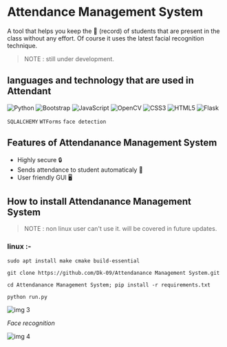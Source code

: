 # Attendance Management System

A tool that helps you keep the :closed_book: (record) of students that are present in the class without any effort. Of course it uses the latest facial recognition technique.

> NOTE : still under development.

## languages and technology that are used in Attendant
![Python](https://img.shields.io/badge/python-3670A0?style=for-the-badge&logo=python&logoColor=ffdd54)   ![Bootstrap](https://img.shields.io/badge/Bootstrap-563D7C?style=for-the-badge&logo=bootstrap&logoColor=white) ![JavaScript](https://img.shields.io/badge/javascript-%23323330.svg?style=for-the-badge&logo=javascript&logoColor=%23F7DF1E)   ![OpenCV](https://img.shields.io/badge/opencv-%23white.svg?style=for-the-badge&logo=opencv&logoColor=white)   ![CSS3](https://img.shields.io/badge/css3-%231572B6.svg?style=for-the-badge&logo=css3&logoColor=white)   ![HTML5](https://img.shields.io/badge/html5-%23E34F26.svg?style=for-the-badge&logo=html5&logoColor=white)   ![Flask](https://img.shields.io/badge/flask-%23000.svg?style=for-the-badge&logo=flask&logoColor=white)

``` SQLALCHEMY ``` ``` WTForms ``` ``` face detection ```

## Features of Attendanance Management System
- Highly secure :lock:
- Sends attendance to student automaticaly :incoming_envelope:
- User friendly GUI :desktop_computer:

## How to install Attendanance Management System

> NOTE : non linux user can't use it. will be covered in future updates.

### linux :-

```
sudo apt install make cmake build-essential
```

```
git clone https://github.com/Dk-09/Attendanance Management System.git
```

```
cd Attendanance Management System; pip install -r requirements.txt
```

```
python run.py
```



![img 3](https://github.com/Dk-09/Dk-09/blob/main/6.png)

_Face recognition_

![img 4](https://github.com/Dk-09/Dk-09/blob/main/9.png)
